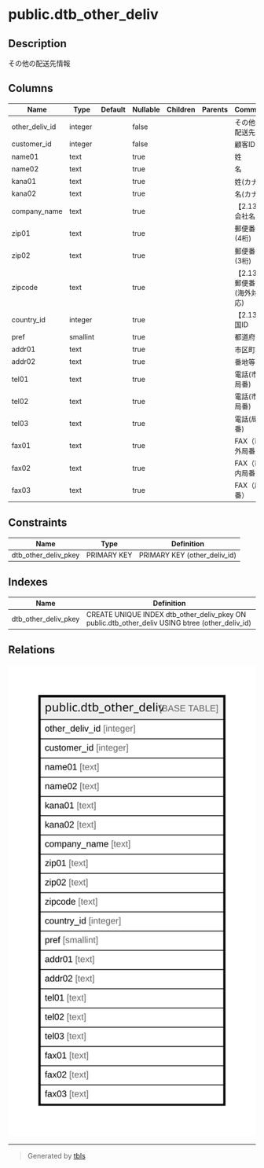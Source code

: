 # public.dtb_other_deliv

## Description

その他の配送先情報

## Columns

| Name | Type | Default | Nullable | Children | Parents | Comment |
| ---- | ---- | ------- | -------- | -------- | ------- | ------- |
| other_deliv_id | integer |  | false |  |  | その他の配送先ID |
| customer_id | integer |  | false |  |  | 顧客ID |
| name01 | text |  | true |  |  | 姓 |
| name02 | text |  | true |  |  | 名 |
| kana01 | text |  | true |  |  | 姓(カナ) |
| kana02 | text |  | true |  |  | 名(カナ) |
| company_name | text |  | true |  |  | 【2.13】会社名 |
| zip01 | text |  | true |  |  | 郵便番号(4桁) |
| zip02 | text |  | true |  |  | 郵便番号(3桁) |
| zipcode | text |  | true |  |  | 【2.13】郵便番号(海外対応) |
| country_id | integer |  | true |  |  | 【2.13】国ID |
| pref | smallint |  | true |  |  | 都道府県 |
| addr01 | text |  | true |  |  | 市区町村 |
| addr02 | text |  | true |  |  | 番地等 |
| tel01 | text |  | true |  |  | 電話(市外局番) |
| tel02 | text |  | true |  |  | 電話(市内局番) |
| tel03 | text |  | true |  |  | 電話(局番) |
| fax01 | text |  | true |  |  | FAX（市外局番） |
| fax02 | text |  | true |  |  | FAX（市内局番） |
| fax03 | text |  | true |  |  | FAX（局番） |

## Constraints

| Name | Type | Definition |
| ---- | ---- | ---------- |
| dtb_other_deliv_pkey | PRIMARY KEY | PRIMARY KEY (other_deliv_id) |

## Indexes

| Name | Definition |
| ---- | ---------- |
| dtb_other_deliv_pkey | CREATE UNIQUE INDEX dtb_other_deliv_pkey ON public.dtb_other_deliv USING btree (other_deliv_id) |

## Relations

![er](public.dtb_other_deliv.svg)

---

> Generated by [tbls](https://github.com/k1LoW/tbls)
